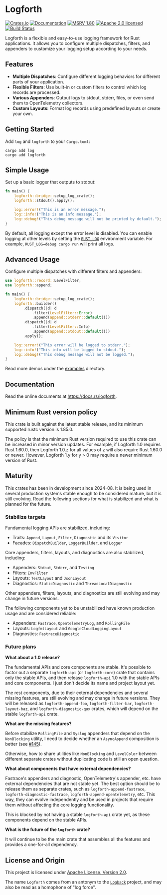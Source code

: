 # Logforth

[![Crates.io][crates-badge]][crates-url]
[![Documentation][docs-badge]][docs-url]
[![MSRV 1.80][msrv-badge]](https://www.whatrustisit.com)
[![Apache 2.0 licensed][license-badge]][license-url]
[![Build Status][actions-badge]][actions-url]

[crates-badge]: https://img.shields.io/crates/v/logforth.svg
[crates-url]: https://crates.io/crates/logforth
[docs-badge]: https://docs.rs/logforth/badge.svg
[msrv-badge]: https://img.shields.io/badge/MSRV-1.80-green?logo=rust
[docs-url]: https://docs.rs/logforth
[license-badge]: https://img.shields.io/crates/l/logforth
[license-url]: LICENSE
[actions-badge]: https://github.com/fast/logforth/workflows/CI/badge.svg
[actions-url]:https://github.com/fast/logforth/actions?query=workflow%3ACI

Logforth is a flexible and easy-to-use logging framework for Rust applications. It allows you to configure multiple dispatches, filters, and appenders to customize your logging setup according to your needs.

## Features

- **Multiple Dispatches**: Configure different logging behaviors for different parts of your application.
- **Flexible Filters**: Use built-in or custom filters to control which log records are processed.
- **Various Appenders**: Output logs to stdout, stderr, files, or even send them to OpenTelemetry collectors.
- **Custom Layouts**: Format log records using predefined layouts or create your own.

## Getting Started

Add `log` and `logforth` to your `Cargo.toml`:

```shell
cargo add log
cargo add logforth
```

## Simple Usage

Set up a basic logger that outputs to stdout:

```rust
fn main() {
    logforth::bridge::setup_log_crate();
    logforth::stdout().apply();

    log::error!("This is an error message.");
    log::info!("This is an info message.");
    log::debug!("This debug message will not be printed by default.");
}
```

By default, all logging except the error level is disabled. You can enable logging at other levels by setting the [`RUST_LOG`](https://docs.rs/env_logger/*/env_logger/#enabling-logging) environment variable. For example, `RUST_LOG=debug cargo run` will print all logs.

## Advanced Usage

Configure multiple dispatches with different filters and appenders:

```rust
use logforth::record::LevelFilter;
use logforth::append;

fn main() {
    logforth::bridge::setup_log_crate();
    logforth::builder()
        .dispatch(|d| d
            .filter(LevelFilter::Error)
            .append(append::Stderr::default()))
        .dispatch(|d| d
            .filter(LevelFilter::Info)
            .append(append::Stdout::default()))
        .apply();

    log::error!("This error will be logged to stderr.");
    log::info!("This info will be logged to stdout.");
    log::debug!("This debug message will not be logged.");
}
```

Read more demos under the [examples](examples) directory.

## Documentation

Read the online documents at https://docs.rs/logforth.

## Minimum Rust version policy

This crate is built against the latest stable release, and its minimum supported rustc version is 1.85.0.

The policy is that the minimum Rust version required to use this crate can be increased in minor version updates. For example, if Logforth 1.0 requires Rust 1.60.0, then Logforth 1.0.z for all values of z will also require Rust 1.60.0 or newer. However, Logforth 1.y for y > 0 may require a newer minimum version of Rust.

## Maturity

This crates has been in development since 2024-08. It is being used in several production systems stable enough to be considered mature, but it is still evolving. Read the following sections for what is stabilized and what is planned for the future.

### Stabilize targets

Fundamental logging APIs are stabilized, including:

* Traits: `Append`, `Layout`, `Filter`, `Diagnostic` and its `Visitor`
* Facades: `DispatchBuilder`, `LoggerBuilder`, and `Logger`

Core appenders, filters, layouts, and diagnostics are also stabilized, including:

* Appenders: `Stdout`, `Stderr`, and `Testing`
* Filters: `EnvFilter`
* Layouts: `TestLayout` and `JsonLayout`
* Diagnostics: `StaticDiagnostic` and `ThreadLocalDiagnostic`

Other appenders, filters, layouts, and diagnostics are still evolving and may change in future versions.

The following components yet to be unstabilized have known production usage and are considered reliable:

* Appenders: `Fastrace`, `OpentelemetryLog`, and `RollingFile`
* Layouts: `LogfmtLayout` and `GoogleCloudLoggingLayout`
* Diagnostics: `FastraceDiagnostic`

### Future plans

**What about a 1.0 release?**

The fundamental APIs and core components are stable. It's possible to factor out a separate `logforth-api` (or `logforth-core`) crate that contains only the stable APIs, and then release `logforth-api` 1.0 with the stable APIs and core components. I just don't decide its name and project layout yet.

The rest components, due to their external dependencies and several missing features, are still evolving and may change in future versions. They will be released as `logforth-append-foo`, `logforth-filter-bar`, `logforth-layout-baz`, and `logforth-diagnostic-qux` crates, which will depend on the stable `logforth-api` crate.

**What are the missing features?**

Before stabilize `RollingFile` and `Syslog` appenders that depend on the `NonBlocking` utility, I need to decide whether an `AsyncAppend` composition is better (see [#145](https://github.com/fast/logforth/issues/145)).

Otherwise, how to share utilities like `NonBlocking` and `LevelColor` between different separate crates without duplicating code is still an open question.

**What about components that have external dependencies?**

Fastrace's appenders and diagnostic, OpenTelemetry's appender, etc. have external dependencies that are not stable yet. The best option should be to release them as separate crates, such as `logforth-append-fastrace`, `logforth-diagnostic-fastrace`, `logforth-append-opentelemetry`, etc. This way, they can evolve independently and be used in projects that require them without affecting the core logging functionality.

This is blocked by not having a stable `logforth-api` crate yet, as these components depend on the stable APIs.

**What is the future of the `logforth` crate?**

It will continue to be the main crate that assembles all the features and provides a one-for-all dependency.

## License and Origin

This project is licensed under [Apache License, Version 2.0](LICENSE).

The name `Logforth` comes from an antonym to the [`Logback`](https://logback.qos.ch/) project, and may also be read as a homophone of "log force".
